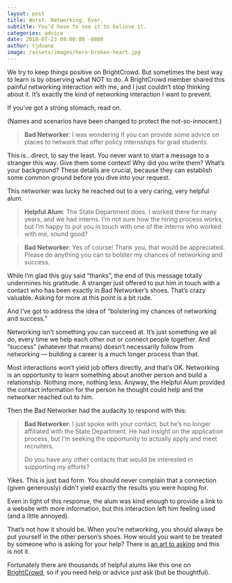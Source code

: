 ```yaml
---
layout: post
title: Worst. Networking. Ever.
subtitle: You’d have to see it to believe it.
categories: advice
date: 2018-07-23 09:00:00 -0800
author: tjduane
image: /assets/images/hero-broken-heart.jpg
---
```


We try to keep things positive on BrightCrowd. But sometimes the best way to learn is by observing what NOT to do. A BrightCrowd member shared this painful networking interaction with me, and I just couldn’t stop thinking about it. It’s exactly the kind of networking interaction I want to prevent.

If you’ve got a strong stomach, read on.

(Names and scenarios have been changed to protect the not-so-innocent.)

> **Bad Networker**: I was wondering if you can provide some advice on places to network that offer policy internships for grad students.

This is...direct, to say the least. You never want to start a message to a stranger this way. Give them some context! Why did you write them? What’s your background? These details are crucial, because they can establish some common ground before you dive into your request.

This networker was lucky he reached out to a very caring, very helpful alum.

> **Helpful Alum**: The State Department does. I worked there for many years, and we had interns. I’m not sure how the hiring process works, but I’m happy to put you in touch with one of the interns who worked with me, sound good?

> **Bad Networker**: Yes of course! Thank you, that would be appreciated. Please do anything you can to bolster my chances of networking and success.

While I’m glad this guy said “thanks”, the end of this message totally undermines his gratitude. A stranger just offered to put him in touch with a contact who has been exactly in Bad Networker’s shoes. That’s crazy valuable. Asking for more at this point is a bit rude.

And I’ve got to address the idea of “bolstering my chances of networking and success.”

Networking isn’t something you can succeed at. It’s just something we all do, every time we help each other out or connect people together. And “success” (whatever that means) doesn’t necessarily follow from networking — building a career is a much longer process than that.

Most interactions won’t yield job offers directly, and that’s OK. Networking is an opportunity to learn something about another person and build a relationship. Nothing more, nothing less.
Anyway, the Helpful Alum provided the contact information for the person he thought could help and the networker reached out to him.  

Then the Bad Networker had the audacity to respond with this:

> **Bad Networker**: I just spoke with your contact, but he’s no longer affiliated with the State Department. He had insight on the application process, but I’m seeking the opportunity to actually apply and meet recruiters.
>
>Do you have any other contacts that would be interested in supporting my efforts?

Yikes. This is just bad form. You should never complain that a connection (given generously) didn’t yield exactly the results you were hoping for.

Even in light of this response, the alum was kind enough to provide a link to a website with more information, but this interaction left him feeling used (and a little annoyed).

That’s not how it should be. When you’re networking, you should always be put yourself in the other person’s shoes.  How would you want to be treated by someone who is asking for your help?  There is [an art to asking][blog 1] and this is not it.

Fortunately there are thousands of helpful alums like this one on [BrightCrowd][brightcrowd], so if you need help or advice just ask (but be thoughtful).


[blog 1]: https://blog.brightcrowd.com/the-art-of-the-ask/
[brightcrowd]: https://brightcrowd.com
